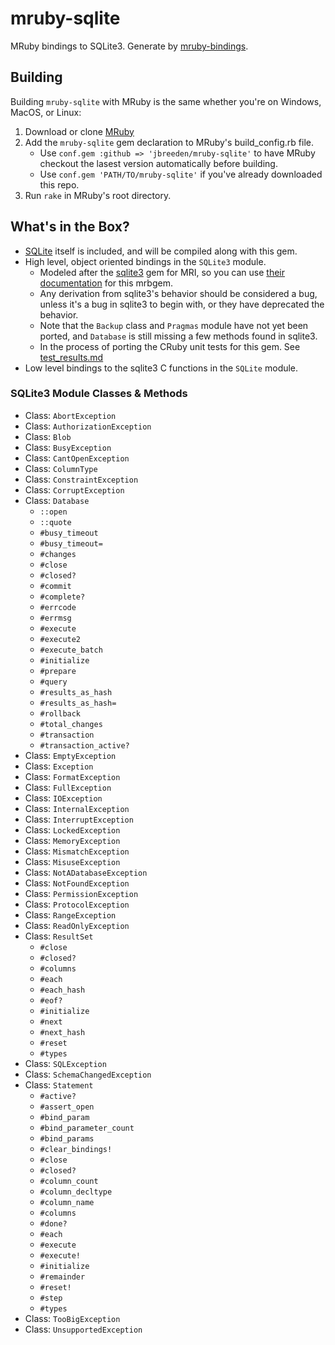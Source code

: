 mruby-sqlite
============

MRuby bindings to SQLite3. Generate by [mruby-bindings](http://github.com/jbreeden/mruby-bindings).

Building
--------

Building `mruby-sqlite` with MRuby is the same whether you're on Windows, MacOS,
or Linux:

1. Download or clone [MRuby](https://github.com/mruby/mruby)
2. Add the `mruby-sqlite` gem declaration to MRuby's build_config.rb file.
   - Use `conf.gem :github => 'jbreeden/mruby-sqlite'`
     to have MRuby checkout the lasest version automatically before building.
   - Use `conf.gem 'PATH/TO/mruby-sqlite'` if you've already downloaded
     this repo.
3. Run `rake` in MRuby's root directory.

What's in the Box?
------------------

- [SQLite](https://www.sqlite.org/) itself is included, and will be compiled along with this gem.
- High level, object oriented bindings in the `SQLite3` module.
  + Modeled after the [sqlite3](https://github.com/sparklemotion/sqlite3-ruby/) gem for MRI,
    so you can use [their documentation](http://www.rubydoc.info/gems/sqlite3/frames) for this mrbgem.
  + Any derivation from sqlite3's behavior should be considered a bug, unless
    it's a bug in sqlite3 to begin with, or they have deprecated the behavior.
  + Note that the `Backup` class and `Pragmas` module have not yet been ported,
    and `Database` is still missing a few methods found in sqlite3.
  + In the process of porting the CRuby unit tests for this gem. See [test_results.md](test_results.md)
- Low level bindings to the sqlite3 C functions in the `SQLite` module.


### SQLite3 Module Classes & Methods

- Class: `AbortException`
- Class: `AuthorizationException`
- Class: `Blob`
- Class: `BusyException`
- Class: `CantOpenException`
- Class: `ColumnType`
- Class: `ConstraintException`
- Class: `CorruptException`
- Class: `Database`
  + `::open`
  + `::quote`
  + `#busy_timeout`
  + `#busy_timeout=`
  + `#changes`
  + `#close`
  + `#closed?`
  + `#commit`
  + `#complete?`
  + `#errcode`
  + `#errmsg`
  + `#execute`
  + `#execute2`
  + `#execute_batch`
  + `#initialize`
  + `#prepare`
  + `#query`
  + `#results_as_hash`
  + `#results_as_hash=`
  + `#rollback`
  + `#total_changes`
  + `#transaction`
  + `#transaction_active?`
- Class: `EmptyException`
- Class: `Exception`
- Class: `FormatException`
- Class: `FullException`
- Class: `IOException`
- Class: `InternalException`
- Class: `InterruptException`
- Class: `LockedException`
- Class: `MemoryException`
- Class: `MismatchException`
- Class: `MisuseException`
- Class: `NotADatabaseException`
- Class: `NotFoundException`
- Class: `PermissionException`
- Class: `ProtocolException`
- Class: `RangeException`
- Class: `ReadOnlyException`
- Class: `ResultSet`
  + `#close`
  + `#closed?`
  + `#columns`
  + `#each`
  + `#each_hash`
  + `#eof?`
  + `#initialize`
  + `#next`
  + `#next_hash`
  + `#reset`
  + `#types`
- Class: `SQLException`
- Class: `SchemaChangedException`
- Class: `Statement`
  + `#active?`
  + `#assert_open`
  + `#bind_param`
  + `#bind_parameter_count`
  + `#bind_params`
  + `#clear_bindings!`
  + `#close`
  + `#closed?`
  + `#column_count`
  + `#column_decltype`
  + `#column_name`
  + `#columns`
  + `#done?`
  + `#each`
  + `#execute`
  + `#execute!`
  + `#initialize`
  + `#remainder`
  + `#reset!`
  + `#step`
  + `#types`
- Class: `TooBigException`
- Class: `UnsupportedException`
